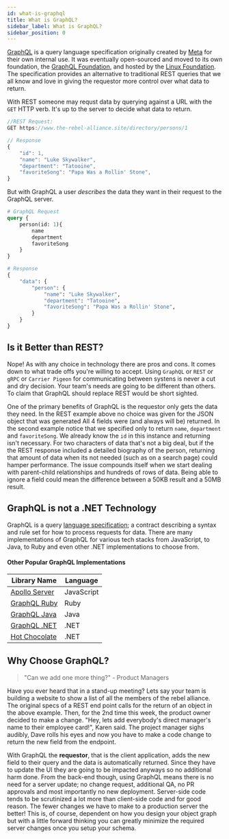 ```yaml
---
id: what-is-graphql
title: What is GraphQL?
sidebar_label: What is GraphQL?
sidebar_position: 0
---
```


[GraphQL](https://graphql.org) is a query language specification originally created by [Meta](https://facebook.com) for their own internal use. It was eventually open-sourced and moved to its own foundation, the [GraphQL Foundation](https://foundation.graphql.org/), and hosted by the [Linux Foundation](https://www.linuxfoundation.org/). The specification provides an alternative to traditional REST queries that we all know and love in giving the requestor more control over what data to return.

With REST someone may requst data by querying against a URL with the `GET` HTTP verb. It's up to the server to decide what data to return.

```javascript title="Sample REST  Query"
//REST Request:
GET https://www.the-rebel-alliance.site/directory/persons/1

// Response
{
    "id": 1,
    "name": "Luke Skywalker",
    "department": "Tatooine",
    "favoriteSong": "Papa Was a Rollin' Stone",
}
```

But with GraphQL a user _describes_ the data they want in their request to the GraphQL server.

```graphql title="Sample GraphQL Query"
# GraphQL Request
query {
    person(id: 1){
        name
        department
        favoriteSong
    }
}

# Response
{
    "data": {
        "person": {
            "name": "Luke Skywalker",
            "department": "Tatooine",
            "favoriteSong": "Papa Was a Rollin' Stone",
        }
    }
}
```

## Is it Better than REST?

Nope! As with any choice in technology there are pros and cons. It comes down to what trade offs you're willing to accept. Using `GraphQL` or `REST` or `gRPC` or `Carrier Pigeon` for communicating between systens is never a cut and dry decision. Your team's needs are going to be different than others. To claim that GraphQL should replace REST would be short sighted.

One of the primary benefits of GraphQL is the requestor only gets the data they need. In the REST example above no choice was given for the JSON object that was generated All 4 fields were (and always will be) returned. In the second example notice that we specified only to return `name`, `department` and `favoriteSong`. We already know the `id` in this instance and returning isn't necessary. For two characters of data that's not a big deal, but if the the REST response included a detailed biography of the person, returning that amount of data when its not needed (such as on a search page) could hamper performance. The issue compounds itself when we start dealing with parent-child relationships and hundreds of rows of data. Being able to ignore a field could mean the difference between a 50KB result and a 50MB result.

## GraphQL is not a .NET Technology

GraphQL is a query [language specification](https://spec.graphql.org/); a contract describing a syntax and rule set for how to process requests for data. There are many implementations of GraphQL for various tech stacks from JavaScript, to Java, to Ruby and even other .NET implementations to choose from.

#### Other Popular GraphQL Implementations

| Library Name                                                    | Language   |
| --------------------------------------------------------------- | ---------- |
| [Apollo Server](https://github.com/apollographql/apollo-server) | JavaScript |
| [GraphQL Ruby](https://github.com/rmosolgo/graphql-ruby)        | Ruby       |
| [GraphQL Java](https://github.com/graphql-java/graphql-java)    | Java       |
| [GraphQL .NET](https://github.com/graphql-dotnet/graphql-dotnet)| .NET       |
| [Hot Chocolate](https://github.com/ChilliCream/hotchocolate)    | .NET       |

## Why Choose GraphQL?

> "Can we add one more thing?"  - Product Managers

Have you ever heard that in a stand-up meeting? Lets say your team is building a website to show a list of all the members of the rebel alliance. The original specs of a REST end point calls for the return of an object in the above example. Then, for the 2nd time this week, the product owner decided to make a change. "Hey, lets add everybody's direct manager's name to their employee card!", Karen said. The project manager sighs audibly, Dave rolls his eyes and now you have to make a code change to return the new field from the endpoint.

With GraphQL the **requestor**, that is the client application, adds the new field to their query and the data is automatically returned. Since they have to update the UI they are going to be impacted anyways so no additional harm done. From the back-end though, using GraphQL means there is no need for a server update; no change request, additional QA, no PR approvals and most importantly no new deployment. Server-side code tends to be scrutinized a lot more than client-side code and for good reason. The fewer changes we have to make to a production server the better! This is, of course, dependent on how you design your object graph but with a little forward thinking you can greatly minimize the required server changes once you setup your schema.
